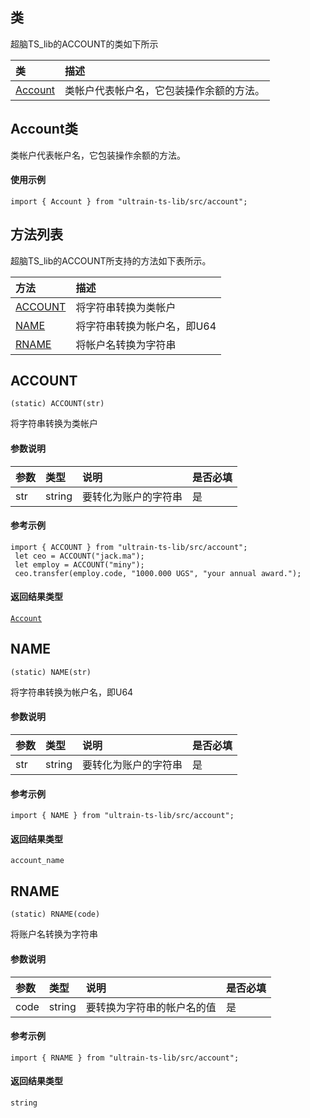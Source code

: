 ## 类
超脑TS_lib的ACCOUNT的类如下所示

| 类                                                                                        | 描述                                                 |
| :------------------------------------------------------------------------------------------| :----------------------------------------------------|
| [Account](docs-cn/contract/01-ts-account#Account类)                          | 类帐户代表帐户名，它包装操作余额的方法。                             |

## Account类
类帐户代表帐户名，它包装操作余额的方法。

#### 使用示例
```nodejs
import { Account } from "ultrain-ts-lib/src/account";
```

## 方法列表
超脑TS_lib的ACCOUNT所支持的方法如下表所示。

| 方法                                                                                        | 描述                                                 |
| :------------------------------------------------------------------------------------------| :----------------------------------------------------|
| [ACCOUNT](docs-cn/contract/01-ts-account#ACCOUNT)                          |将字符串转换为类帐户                              |
| [NAME](docs-cn/contract/01-ts-account#NAME)                                |将字符串转换为帐户名，即U64                              |
| [RNAME](docs-cn/contract/01-ts-account#RNAME)                              |将帐户名转换为字符串                              |

## ACCOUNT
```
(static) ACCOUNT(str)
```
将字符串转换为类帐户

#### 参数说明
|参数               |类型    |说明                            |是否必填|
| :----------------| :------| :-----------------------------|:-----|
|str              |string  |要转化为账户的字符串                     |是     |


#### 参考示例
```nodejs
import { ACCOUNT } from "ultrain-ts-lib/src/account";
 let ceo = ACCOUNT("jack.ma");
 let employ = ACCOUNT("miny");
 ceo.transfer(employ.code, "1000.000 UGS", "your annual award.");
```


#### 返回结果类型
[`Account`](docs-cn/contract/01-ts-account#Account)


## NAME
```
(static) NAME(str)
```
将字符串转换为帐户名，即U64

#### 参数说明
|参数               |类型    |说明                            |是否必填|
| :----------------| :------| :-----------------------------|:-----|
|str              |string  |要转化为账户的字符串                     |是     |


#### 参考示例
```nodejs
import { NAME } from "ultrain-ts-lib/src/account";
```

#### 返回结果类型
`account_name`


## RNAME
```
(static) RNAME(code)
```
将账户名转换为字符串

#### 参数说明
|参数               |类型    |说明                            |是否必填|
| :----------------| :------| :-----------------------------|:-----|
|code              |string  |要转换为字符串的帐户名的值                     |是     |


#### 参考示例
```nodejs
import { RNAME } from "ultrain-ts-lib/src/account";
```

#### 返回结果类型
`string`
